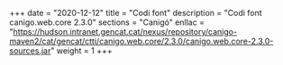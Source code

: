 +++
date        = "2020-12-12"
title       = "Codi font"
description = "Codi font canigo.web.core 2.3.0"
sections    = "Canigó"
enllac		= "https://hudson.intranet.gencat.cat/nexus/repository/canigo-maven2/cat/gencat/ctti/canigo.web.core/2.3.0/canigo.web.core-2.3.0-sources.jar"
weight		= 1
+++
